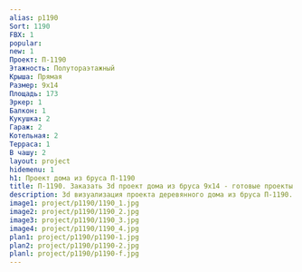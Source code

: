```yaml
---
alias: p1190
Sort: 1190
FBX: 1
popular: 
new: 1
Проект: П-1190
Этажность: Полутораэтажный
Крыша: Прямая
Размер: 9х14
Площадь: 173
Эркер: 1
Балкон: 1
Кукушка: 2
Гараж: 2
Котельная: 2
Терраса: 1
В чашу: 2
layout: project
hidemenu: 1
h1: Проект дома из бруса П-1190
title: П-1190. Заказать 3d проект дома из бруса 9х14 - готовые проекты
description: 3d визуализация проекта деревянного дома из бруса П-1190. Площадь 173 м2, размер 9х14. Вы можете внести любые изменения в проект.
image1: project/p1190/1190_1.jpg
image2: project/p1190/1190_2.jpg
image3: project/p1190/1190_3.jpg
image4: project/p1190/1190_4.jpg
plan1: project/p1190/p1190-1.jpg
plan2: project/p1190/p1190-2.jpg
planl: project/p1190/p1190-f.jpg
---
```

